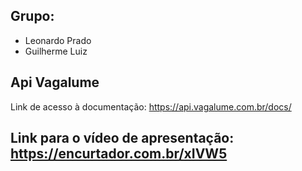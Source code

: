 ## Grupo:
- Leonardo Prado
- Guilherme Luiz

## Api Vagalume
Link de acesso à documentação: https://api.vagalume.com.br/docs/

## Link para o vídeo de apresentação: https://encurtador.com.br/xIVW5
